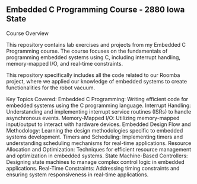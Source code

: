 ## Embedded C Programming Course - 2880 Iowa State

Course Overview

This repository contains lab exercises and projects from my Embedded C Programming course. The course focuses on the fundamentals of programming embedded systems using C, including interrupt handling, memory-mapped I/O, and real-time constraints.

This repository specifically includes all the code related to our Roomba project, where we applied our knowledge of embedded systems to create functionalities for the robot vacuum.

Key Topics Covered:
Embedded C Programming: Writing efficient code for embedded systems using the C programming language.
Interrupt Handling: Understanding and implementing interrupt service routines (ISRs) to handle asynchronous events.
Memory-Mapped I/O: Utilizing memory-mapped input/output to interact with hardware devices.
Embedded Design Flow and Methodology: Learning the design methodologies specific to embedded systems development.
Timers and Scheduling: Implementing timers and understanding scheduling mechanisms for real-time applications.
Resource Allocation and Optimization: Techniques for efficient resource management and optimization in embedded systems.
State Machine-Based Controllers: Designing state machines to manage complex control logic in embedded applications.
Real-Time Constraints: Addressing timing constraints and ensuring system responsiveness in real-time applications.
